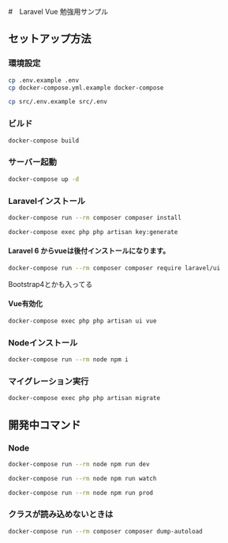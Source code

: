 #　Laravel Vue 勉強用サンプル

## セットアップ方法

### 環境設定
```bash
cp .env.example .env
cp docker-compose.yml.example docker-compose
```

```bash
cp src/.env.example src/.env
```

### ビルド
```bash
docker-compose build
```

### サーバー起動
```bash
docker-compose up -d
```

### Laravelインストール
```bash
docker-compose run --rm composer composer install
```

```bash
docker-compose exec php php artisan key:generate
```

#### Laravel 6 からvueは後付インストールになります。
```bash
docker-compose run --rm composer composer require laravel/ui
```

Bootstrap4とかも入ってる

#### Vue有効化
```bash
docker-compose exec php php artisan ui vue
```

### Nodeインストール
```bash
docker-compose run --rm node npm i
```

### マイグレーション実行
```bash
docker-compose exec php php artisan migrate
```


## 開発中コマンド

### Node
```bash
docker-compose run --rm node npm run dev
```

```bash
docker-compose run --rm node npm run watch
```

```bash
docker-compose run --rm node npm run prod
```

### クラスが読み込めないときは
```bash
docker-compose run --rm composer composer dump-autoload 
```